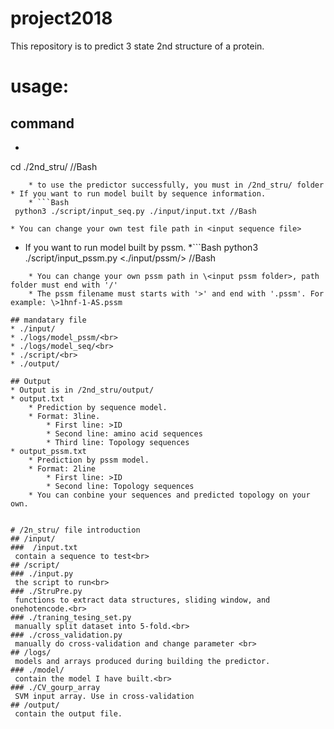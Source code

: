 # project2018
 This repository is to predict 3 state 2nd structure of a protein.
# usage:
## command
* ```Bash
cd ./2nd_stru/	//Bash
```
	* to use the predictor successfully, you must in /2nd_stru/ folder
* If you want to run model built by sequence information.
	* ```Bash
 python3 ./script/input_seq.py ./input/input.txt //Bash
```
	* You can change your own test file path in <input sequence file>
* If you want to run model built by pssm.
	*```Bash
python3 ./script/input_pssm.py \<./input/pssm/> //Bash
```
	* You can change your own pssm path in \<input pssm folder>, path folder must end with '/'
	* The pssm filename must starts with '>' and end with '.pssm'. For example: \>1hnf-1-AS.pssm

## mandatary file
* ./input/
* ./logs/model_pssm/<br>
* ./logs/model_seq/<br>
* ./script/<br>
* ./output/

## Output
* Output is in /2nd_stru/output/
* output.txt
	* Prediction by sequence model.
	* Format: 3line.
		* First line: >ID
		* Second line: amino acid sequences
		* Third line: Topology sequences
* output_pssm.txt
	* Prediction by pssm model.
	* Format: 2line
		* First line: >ID
		* Second line: Topology sequences
	* You can conbine your sequences and predicted topology on your own.


# /2n_stru/ file introduction
## /input/ 
###  /input.txt
 contain a sequence to test<br>
## /script/
### ./input.py  
 the script to run<br>
### ./StruPre.py 
 functions to extract data structures, sliding window, and onehotencode.<br>
### ./traning_tesing_set.py
 manually split dataset into 5-fold.<br>
### ./cross_validation.py
 manually do cross-validation and change parameter <br>
## /logs/
 models and arrays produced during building the predictor.
### ./model/  
 contain the model I have built.<br>
### ./CV_gourp_array
 SVM input array. Use in cross-validation
## /output/
 contain the output file.

